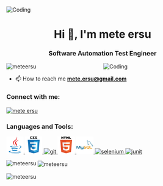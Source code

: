 <img align="center" alt="Coding" width="850" src="https://i.pinimg.com/originals/02/22/e3/0222e349befcf90d28630d466b6e3aa8.gif">

<h1 align="center">Hi 👋, I'm mete ersu</h1>
<h3 align="center">Software Automation Test Engineer</h3>
<img align="right" alt="Coding" width="250" src="https://cdn.dribbble.com/users/260312/screenshots/2553737/media/55d2ee70677214c6817f561d8901ec67.gif">

<p align="left"> <img src="https://komarev.com/ghpvc/?username=meteersu&label=Profile%20views&color=0e75b6&style=flat" alt="meteersu" /> </p>

- 📫 How to reach me **mete.ersu@gmail.com**

<h3 align="left">Connect with me:</h3>
<p align="left">
<a href="https://linkedin.com/in/mete ersu" target="blank"><img align="center" src="https://raw.githubusercontent.com/rahuldkjain/github-profile-readme-generator/master/src/images/icons/Social/linked-in-alt.svg" alt="mete ersu" height="30" width="40" /></a>
</p>

<h3 align="left">Languages and Tools:</h3>
<p align="left"> 
<a href="https://www.java.com" target="_blank" rel="noreferrer"> <img src="https://raw.githubusercontent.com/devicons/devicon/master/icons/java/java-original.svg" alt="java" width="45" height="45"/>
<a href="https://www.w3schools.com/css/" target="_blank" rel="noreferrer"> <img src="https://raw.githubusercontent.com/devicons/devicon/master/icons/css3/css3-original-wordmark.svg" alt="css3" width="45" height="45"/> </a> <a href="https://git-scm.com/" target="_blank" rel="noreferrer"> <img src="https://www.vectorlogo.zone/logos/git-scm/git-scm-icon.svg" alt="git" width="45" height="45"/> </a> <a href="https://www.w3.org/html/" target="_blank" rel="noreferrer"> <img src="https://raw.githubusercontent.com/devicons/devicon/master/icons/html5/html5-original-wordmark.svg" alt="html5" width="45" height="45"/> </a>  </a> <a href="https://www.mysql.com/" target="_blank" rel="noreferrer"> <img src="https://raw.githubusercontent.com/devicons/devicon/master/icons/mysql/mysql-original-wordmark.svg" alt="mysql" width="45" height="45"/> </a> <a href="https://www.selenium.dev" target="_blank" rel="noreferrer"> <img src="https://raw.githubusercontent.com/detain/svg-logos/780f25886640cef088af994181646db2f6b1a3f8/svg/selenium-logo.svg" alt="selenium" width="45" height="45"/> </a> <a href="https://junit.org/" target="_blank" rel="noreferrer"> <img src="https://www.opencodez.com/wp-content/uploads/2019/04/Junit-1.png" alt="junit" width="45" height="45"/> </a></p>

<p><img align="left" src="https://github-readme-stats.vercel.app/api/top-langs?username=meteersu&show_icons=true&locale=en&layout=compact" alt="meteersu" /></p>

<p>&nbsp;<img align="center" src="https://github-readme-stats.vercel.app/api?username=meteersu&show_icons=true&locale=en" alt="meteersu" /></p>

<p><img align="center" src="https://github-readme-streak-stats.herokuapp.com/?user=meteersu&" alt="meteersu" /></p>
